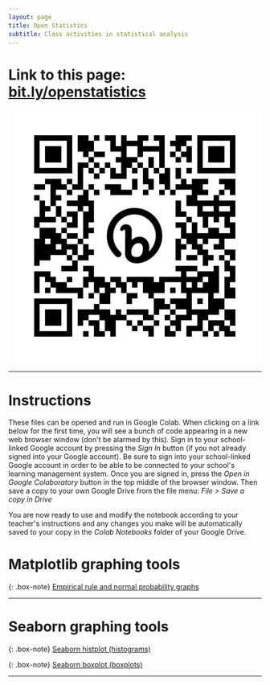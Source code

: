 ```yaml
---
layout: page
title: Open Statistics
subtitle: Class activities in statistical analysis
---
```


# Link to this page: [bit.ly/openstatistics](https://shandran.github.io/openstatistics/)
![Link to this page](assets/img/bit.ly_openstatistics.png)

---

# Instructions
These files can be opened and run in Google Colab. When clicking on a link below for the first time, you will see a bunch of code appearing in a new web browser window (don't be alarmed by this). Sign in to your school-linked Google account by pressing the *Sign In* button (if you not already signed into your Google account). Be sure to sign into your school-linked Google account in order to be able to be connected to your school's learning management system. Once you are signed in, press the *Open in Google Colaboratory* button in the top middle of the browser window. Then save a copy to your own Google Drive from the file menu: *File > Save a copy in Drive*  

You are now ready to use and modify the notebook according to your teacher's instructions and any changes you make will be automatically saved to your copy in the *Colab Notebooks* folder of your Google Drive. 

# Matplotlib graphing tools

{: .box-note}
[Empirical rule and normal probability graphs](https://drive.google.com/file/d/1_LOWbI3BEQ9mpcVeGC92m9ItKdmmctNb/view?usp=sharing)

---

# Seaborn graphing tools

{: .box-note}
[Seaborn histplot (histograms)](https://colab.research.google.com/drive/1Av2wAECPZtGYZCTQmRLVhjBKxpgmvgIZ?usp=sharing)

{: .box-note}
[Seaborn boxplot (boxplots)](https://colab.research.google.com/drive/1f1XD45gA0wYUsqysBefHpwiSQtYJ5HUe?usp=sharing)

---
